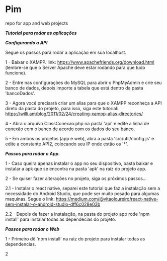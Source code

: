 # Pim
 repo for app and web projects
 
 ***Tutorial para rodar as aplicações***
 
 ***Configurando a API***
 
 Segue os passos para rodar a aplicação em sua localhost.
 
 1 - Baixar o XAMPP. link: https://www.apachefriends.org/download.html (lembre-se que o Server Apache deve estar rodando para que tudo funcione).
 
 2 - Entre nas configurações do MySQL para abrir o PhpMyAdmin e crie seu banco de dados, depois importe a tabela que está dentro da pasta 'bancoDados'.
 
 3 - Agora você precisará criar um alias para que o XAMPP reconheça a API direto da pasta do projeto, para isso, siga este tutorial: https://willi.am/blog/2011/02/24/creating-xampp-alias-directories/
 
 4 - Abra o arquivo ClassConexao.php na pasta 'api' e edite a linha de conexão com o banco de acordo com os dados do seu banco.
 
 5 - Em ambos os projetos (app e web), abra a pasta 'src/util/config.js' e edite a constante API2, colocando seu IP onde estão os '*'.
 
 ***Passos para rodar o App.***
 
 1 - Caso queira apenas instalar o app no seu dispositivo, basta baixar e instalar a apk que se encontra na pasta 'apk' na raiz do projeto app.
 
 2 - Se quiser fazer alterações no projeto, siga os próximos passos...
 
 2.1 - Instalar o react native, separei este tutorial que faz a instalação sem a necessidade do Android Studio, que pode ser muito pesado para algumas maquinas. Segue o link: https://medium.com/@vitaoloureiro/react-native-sem-instalar-o-android-studio-dff6c028e03b
 
 2.2 - Depois de fazer a instalação, na pasta do projeto app rode 'npm install' para instalar todas as dependecias do projeto.
 
 ***Passos para rodar o Web***
 
 1 - Primeiro dê 'npm install' na raiz do projeto para instalar todas as dependencias.
 
 2
 
 
 
 
